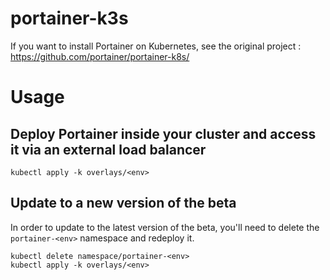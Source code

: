 # portainer-k3s

If you want to install Portainer on Kubernetes, see the original project : https://github.com/portainer/portainer-k8s/
# Usage

## Deploy Portainer inside your cluster and access it via an external load balancer

```
kubectl apply -k overlays/<env>
```

## Update to a new version of the beta

In order to update to the latest version of the beta, you'll need to delete the `portainer-<env>` namespace and redeploy it.

```
kubectl delete namespace/portainer-<env>
kubectl apply -k overlays/<env>
```